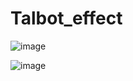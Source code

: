 # Talbot_effect


![image](https://user-images.githubusercontent.com/36329132/213578428-c73bfe0e-241c-490c-a366-537ec07c0087.png)

![image](https://user-images.githubusercontent.com/36329132/213578332-70fbbfbd-f726-43a2-b34e-7721f83da6dd.png)
